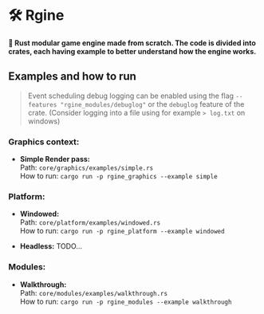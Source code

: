 # 🛠 Rgine

**🦀 Rust modular game engine made from scratch.
The code is divided into crates, each having example to better understand how the engine works.**

## Examples and how to run

> Event scheduling debug logging can be enabled using the flag `--features "rgine_modules/debuglog"` or the `debuglog` feature of the crate. (Consider logging into a file using for example `> log.txt` on windows)

### Graphics context:

- **Simple Render pass:**  
Path: `core/graphics/examples/simple.rs`  
How to run: `cargo run -p rgine_graphics --example simple`

### Platform:

- **Windowed:**  
Path: `core/platform/examples/windowed.rs`  
How to run: `cargo run -p rgine_platform --example windowed`

- **Headless:** TODO...

### Modules:

- **Walkthrough:**  
Path: `core/modules/examples/walkthrough.rs`  
How to run: `cargo run -p rgine_modules --example walkthrough`





